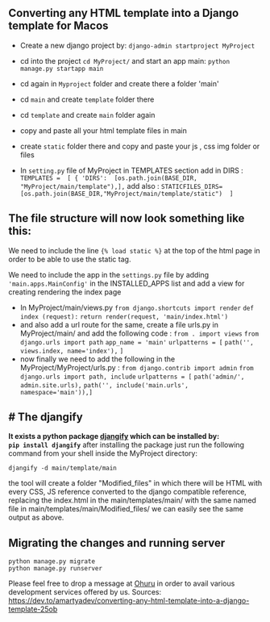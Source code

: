 ## **Converting any HTML template into a Django template  for Macos**

 - Create a new django project by:
`django-admin startproject MyProject`

 - cd into the project `cd MyProject/` and start an app main:
`python manage.py startapp main`
 

 - cd again in `Myproject` folder and create there a folder 'main'
 - cd `main`  and create `template` folder there
 - cd `template` and create `main` folder again
 - copy and paste all your html template files in main
 - create `static` folder there and copy and paste your js , css img folder or files
 - In `setting.py` file of MyProject in TEMPLATES section  add in DIRS :
   ` TEMPLATES =  [ {
      'DIRS':  [os.path.join(BASE_DIR, "MyProject/main/template"),], `
      add also :
`STATICFILES_DIRS=[os.path.join(BASE_DIR,"MyProject/main/template/static")  ]`

## The file structure will now look something like this:




We need to include the line  `{% load static %}`  at the top of the html page in order to be able to use the static tag.

We need to include the app in the  `settings.py`  file by adding  `'main.apps.MainConfig'`  in the INSTALLED_APPS list and add a view for creating rendering the index page

 -  In MyProject/main/views.py
`from django.shortcuts import render`
`def index (request):`
`return render(request, 'main/index.html')`
 - and also add a url route for the same, create a file urls.py in MyProject/main/ and add the following code :
 `from . import views`
`from django.urls import path`
`app_name = 'main'`
`urlpatterns = [`
 `path('', views.index, name='index'),`
`]`
- now finally we need to add the following in the MyProject/MyProject/urls.py :
`from django.contrib import admin`
`from django.urls import path, include`
`urlpatterns = [`
`path('admin/', admin.site.urls),`
 `path('', include('main.urls', namespace='main')),]`
## # The djangify
**It exists a python package [djangify](https://pypi.org/project/djangify/) which can be installed by:  
`pip install djangify`**
after installing the package just run the following command from your shell inside the MyProject directory:

`djangify -d main/template/main`

the tool will create a folder "Modified_files" in which there will be HTML with every CSS, JS reference converted to the django compatible reference, replacing the index.html in the main/templates/main/ with the same named file in main/templates/main/Modified_files/ we can easily see the same output as above.

## Migrating the changes and running server

 

 

    python manage.py migrate
    python manage.py runserver

Please feel free to drop a message at [Ohuru](https://ohuru.tech/) in order to avail various development services offered by us.
Sources:
https://dev.to/amartyadev/converting-any-html-template-into-a-django-template-25ob
